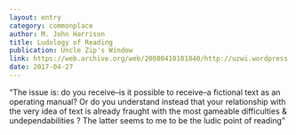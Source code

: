 ```yaml
---
layout: entry
category: commonplace
author: M. John Harrison
title: Ludology of Reading
publication: Uncle Zip's Window
link: https://web.archive.org/web/20080410181840/http://uzwi.wordpress.com/2007/01/27/very-afraid/
date: 2017-04-27
---
```


“The issue is: do you receive–is it possible to receive–a fictional text as an operating manual? Or do you understand instead that your relationship with the very idea of text is already fraught with the most gameable difficulties & undependabilities ? The latter seems to me to be the ludic point of reading”